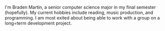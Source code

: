 I'm Braden Martin, a senior computer science major in my final semester (hopefully). My current hobbies include reading, music production, and programming. I am most exited about being able to work with a group on a long=term development project.
